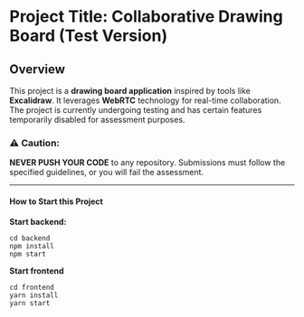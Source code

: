 # Project Title: Collaborative Drawing Board (Test Version)

## Overview
This project is a **drawing board application** inspired by tools like **Excalidraw**. It leverages **WebRTC** technology for real-time collaboration. The project is currently undergoing testing and has certain features temporarily disabled for assessment purposes.

### ⚠ Caution:
**NEVER PUSH YOUR CODE** to any repository. Submissions must follow the specified guidelines, or you will fail the assessment.

---


#### How to Start this Project 

**Start backend:**

```
cd backend
npm install
npm start
```

**Start frontend**

```
cd frontend
yarn install
yarn start
```
